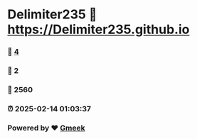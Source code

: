 # Delimiter235 :link: https://Delimiter235.github.io 
### :page_facing_up: [4](https://Delimiter235.github.io/tag.html) 
### :speech_balloon: 2 
### :hibiscus: 2560 
### :alarm_clock: 2025-02-14 01:03:37 
### Powered by :heart: [Gmeek](https://github.com/Meekdai/Gmeek)
